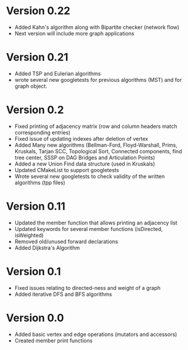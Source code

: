 # Version 0.22
- Added Kahn's algorithm along with Bipartite checker (network flow)
- Next version will include more graph applications

# Version 0.21
- Added TSP and Eulerian algorithms
- wrote several new googletests for previous algorithms (MST) and for graph object. 


# Version 0.2
- Fixed printing of adjacency matrix (row and column headers match corresponding entries)
- Fixed issue of updating indexes after deletion of vertex
- Added Many new algorithms (Bellman-Ford, Floyd-Warshall, Prims, Kruskals, Tarjan SCC, Topological Sort, Connected components, find tree center, SSSP on DAG Bridges and Articulation Points) 
- Added a new Union Find data structure (used in Kruskals)
- Updated CMakeList to support googletests
- Wrote several new googletests to check validity of the written algorithms (tpp files)


# Version 0.11
- Updated the member function that allows printing an adjacency list
- Updated keywords for several member functions (isDirected, isWeighted)
- Removed old/unused forward declarations
- Added Dijkstra's Algorithm


# Version 0.1

- Fixed issues relating to directed-ness and weight of a graph
- Added iterative DFS and BFS algorithms


# Version 0.0

- Added basic vertex and edge operations (mutators and accessors)
- Created member print functions